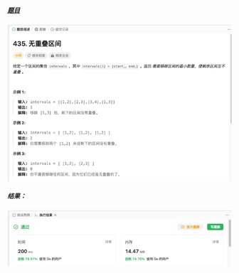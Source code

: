 ##### [题目](https://leetcode.cn/problems/non-overlapping-intervals/description/?envType=study-plan-v2&envId=leetcode-75)
![pic](img.png)
##### 结果：
![pic](result.png)